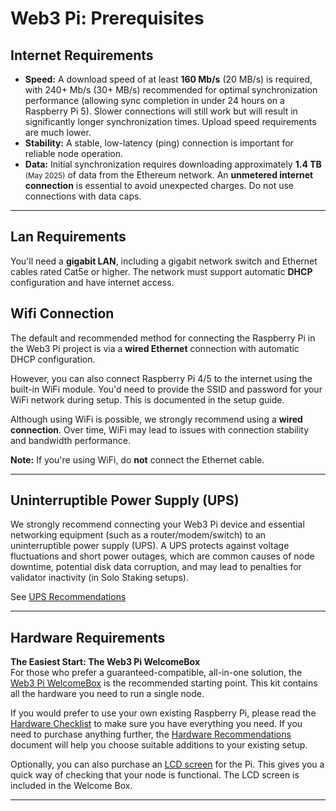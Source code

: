 # Web3 Pi: Prerequisites

## Internet Requirements

* **Speed:**  A download speed of at least **160 Mb/s** (20 MB/s) is required, with 240+ Mb/s (30+ MB/s) recommended for optimal synchronization performance (allowing sync completion in under 24 hours on a Raspberry Pi 5). Slower connections will still work but will result in significantly longer synchronization times. Upload speed requirements are much lower.
* **Stability:** A stable, low-latency (ping) connection is important for reliable node operation.
* **Data:** Initial synchronization requires downloading approximately **1.4 TB** <small>(May 2025)</small> of data from the Ethereum network. An **unmetered internet connection** is essential to avoid unexpected charges. Do not use connections with data caps.

---

## Lan Requirements

You'll need a **gigabit LAN**, including a gigabit network switch and Ethernet cables rated Cat5e or higher. The network must support automatic **DHCP** configuration and have internet access.

## Wifi Connection

The default and recommended method for connecting the Raspberry Pi in the Web3 Pi project is via a **wired Ethernet** connection with automatic DHCP configuration.

However, you can also connect Raspberry Pi 4/5 to the internet using the built-in WiFi module. You'd need to provide the SSID and password for your WiFi network during setup. This is documented in the setup guide.

Although using WiFi is possible, we strongly recommend using a **wired connection**. Over time, WiFi may lead to issues with connection stability and bandwidth performance.

**Note:** If you're using WiFi, do **not** connect the Ethernet cable.

---

## Uninterruptible Power Supply (UPS)

We strongly recommend connecting your Web3 Pi device and essential networking equipment (such as a router/modem/switch) to an uninterruptible power supply (UPS).
A UPS protects against voltage fluctuations and short power outages, which are common causes of node downtime, potential disk data corruption, and may lead to penalties for validator inactivity (in Solo Staking setups).

See [UPS Recommendations](../advanced-setup/ups.md)

---

## Hardware Requirements

**The Easiest Start: The Web3 Pi WelcomeBox**  
For those who prefer a guaranteed-compatible, all-in-one solution, the [Web3 Pi WelcomeBox](../welcome-box/index.md) is the recommended starting point.  This kit contains all the hardware you need to run a single node.

If you would prefer to use your own existing Raspberry Pi, please read the [Hardware Checklist](./single-mode/hardware-checklist.md) to make sure you have everything you need. If you need to purchase anything further, the [Hardware Recommendations](./single-mode/hardware-recommendations.md) document will help you choose suitable additions to your existing setup.

Optionally, you can also purchase an [LCD screen](https://www.waveshare.com/1.69inch-lcd-module.htm) for the Pi. This gives you a quick way of checking that your node is functional. The LCD screen is included in the Welcome Box.

---
